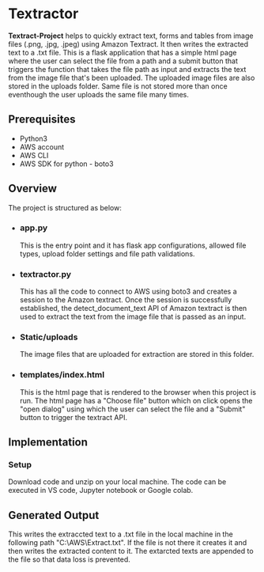 # Textractor
**Textract-Project** helps to quickly extract text, forms and tables from image files (.png, .jpg, .jpeg) using Amazon Textract. It then writes the extracted text to a .txt file. This is a flask application that has a simple html page where the user can select the file from a path and a submit button that triggers the function that takes the file path as input and extracts the text from the image file that's been uploaded. The uploaded image files are also stored in the uploads folder. Same file is not stored more than once eventhough the user uploads the same file many times. 

## Prerequisites
- Python3
- AWS account
- AWS CLI
- AWS SDK for python - boto3

## Overview
The project is structured as below:
- ### app.py

    This is the entry point and it has flask app configurations, allowed file types, upload folder settings and file path validations.
- ### textractor.py

    This has all the code to connect to AWS using boto3 and creates a session to the Amazon textract. Once the session is successfully established, the detect_document_text API of Amazon textract is then used to extract the text from the image file that is passed as an input. 
- ### Static/uploads

    The image files that are uploaded for extraction are stored in this folder.
- ### templates/index.html

    This is the html page that is rendered to the browser when this project is run. The html page has a "Choose file" button which on click opens the "open dialog" using which the user can select the file and a "Submit" button to trigger the textract API.
    
## Implementation
### Setup
Download code and unzip on your local machine.
The code can be executed in VS code, Jupyter notebook or Google colab.

## Generated Output
This writes the extraccted text to a .txt file in the local machine in the following path "C:\AWS\Extract.txt". If the file is not there it creates it and then writes the extracted content to it. The extarcted texts are appended to the file so that data loss is prevented.
